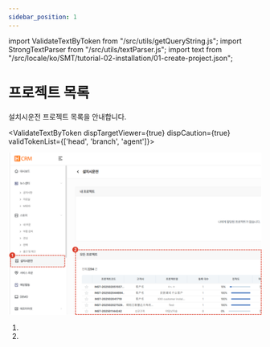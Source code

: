 ```yaml
---
sidebar_position: 1
---
```


import ValidateTextByToken from "/src/utils/getQueryString.js";
import StrongTextParser from "/src/utils/textParser.js";
import text from "/src/locale/ko/SMT/tutorial-02-installation/01-create-project.json";

# 프로젝트 목록

설치시운전 프로젝트 목록을 안내합니다.

<ValidateTextByToken dispTargetViewer={true} dispCaution={true} validTokenList={['head', 'branch', 'agent']}>

![001](./img/001.png)

1. <StrongTextParser text={text.projectList01} />
1. <StrongTextParser text={text.projectList02} />

</ValidateTextByToken>
